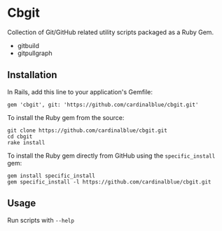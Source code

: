 # Cbgit

Collection of Git/GitHub related utility scripts packaged as a Ruby Gem.

- gitbuild
- gitpullgraph

## Installation

In Rails, add this line to your application's Gemfile:

    gem 'cbgit', git: 'https://github.com/cardinalblue/cbgit.git'

To install the Ruby gem from the source:

    git clone https://github.com/cardinalblue/cbgit.git
    cd cbgit
    rake install

To install the Ruby gem directly from GitHub using the `specific_install` gem:

    gem install specific_install
    gem specific_install -l https://github.com/cardinalblue/cbgit.git

## Usage

Run scripts with `--help`

